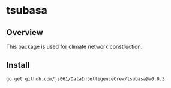 # tsubasa

## Overview

This package is used for climate network construction.

## Install

`go get github.com/js061/DataIntelligenceCrew/tsubasa@v0.0.3`
